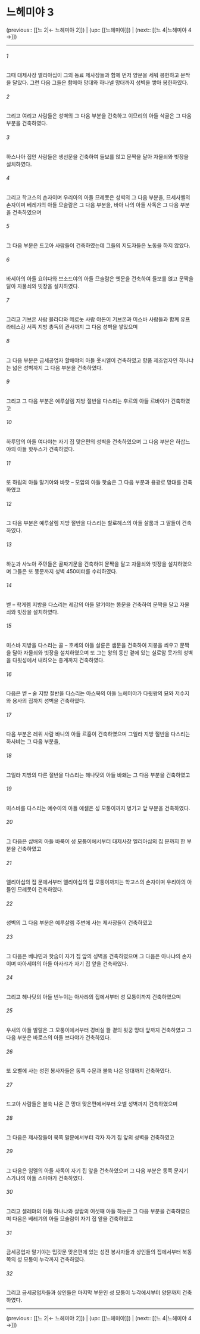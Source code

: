 # 느헤미야 3

(previous:: [[느 2|← 느헤미야 2]]) | (up:: [[느헤미야]]) | (next:: [[느 4|느헤미야 4 →]])

***




###### 1 

그때 대제사장 엘리아십이 그의 동료 제사장들과 함께 먼저 양문을 세워 봉헌하고 문짝을 달았다. 그런 다음 그들은 함메아 망대와 하나넬 망대까지 성벽을 쌓아 봉헌하였다. 



###### 2 

그리고 여리고 사람들은 성벽의 그 다음 부분을 건축하고 이므리의 아들 삭굴은 그 다음 부분을 건축하였다. 



###### 3 

하스나아 집안 사람들은 생선문을 건축하여 들보를 얹고 문짝을 달아 자물쇠와 빗장을 설치하였다. 



###### 4 

그리고 학고스의 손자이며 우리아의 아들 므레못은 성벽의 그 다음 부분을, 므세사벨의 손자이며 베레갸의 아들 므술람은 그 다음 부분을, 바아 나의 아들 사독은 그 다음 부분을 건축하였으며 



###### 5 

그 다음 부분은 드고아 사람들이 건축하였는데 그들의 지도자들은 노동을 하지 않았다. 



###### 6 

바세아의 아들 요야다와 브소드야의 아들 므술람은 옛문을 건축하여 들보를 얹고 문짝을 달아 자물쇠와 빗장을 설치하였다. 



###### 7 

그리고 기브온 사람 믈라댜와 메로놋 사람 야돈이 기브온과 미스바 사람들과 함께 유프라테스강 서쪽 지방 총독의 관사까지 그 다음 성벽을 쌓았으며 



###### 8 

그 다음 부분은 금세공업자 할해야의 아들 웃시엘이 건축하였고 향품 제조업자인 하나냐는 넓은 성벽까지 그 다음 부분을 건축하였다. 



###### 9 

그리고 그 다음 부분은 예루살렘 지방 절반을 다스리는 후르의 아들 르바야가 건축하였고 



###### 10 

하루맙의 아들 여다야는 자기 집 맞은편의 성벽을 건축하였으며 그 다음 부분은 하삽느야의 아들 핫두스가 건축하였다. 



###### 11 

또 하림의 아들 말기야와 바핫 – 모압의 아들 핫숩은 그 다음 부분과 용광로 망대를 건축하였고 



###### 12 

그 다음 부분은 예루살렘 지방 절반을 다스리는 할로헤스의 아들 살룸과 그 딸들이 건축하였다. 



###### 13 

하눈과 사노아 주민들은 골짜기문을 건축하여 문짝을 달고 자물쇠와 빗장을 설치하였으며 그들은 또 똥문까지 성벽 450미터를 수리하였다. 



###### 14 

벧 – 학게렘 지방을 다스리는 레갑의 아들 말기야는 똥문을 건축하여 문짝을 달고 자물쇠와 빗장을 설치하였다. 



###### 15 

미스바 지방을 다스리는 골 – 호세의 아들 살룬은 샘문을 건축하여 지붕을 씌우고 문짝을 달아 자물쇠와 빗장을 설치하였으며 또 그는 왕의 동산 곁에 있는 실로암 못가의 성벽을 다윗성에서 내려오는 층계까지 건축하였다. 



###### 16 

다음은 벧 – 술 지방 절반을 다스리는 아스북의 아들 느헤미야가 다윗왕의 묘와 저수지와 용사의 집까지 성벽을 건축하였다. 



###### 17 

다음 부분은 레위 사람 바니의 아들 르훔이 건축하였으며 그일라 지방 절반을 다스리는 하사뱌는 그 다음 부분을, 



###### 18 

그일라 지방의 다른 절반을 다스리는 헤나닷의 아들 바왜는 그 다음 부분을 건축하였고 



###### 19 

미스바를 다스리는 예수아의 아들 에셀은 성 모퉁이까지 병기고 앞 부분을 건축하였다. 



###### 20 

그 다음은 삽배의 아들 바룩이 성 모퉁이에서부터 대제사장 엘리아십의 집 문까지 한 부분을 건축하였고 



###### 21 

엘리아십의 집 문에서부터 엘리아십의 집 모퉁이까지는 학고스의 손자이며 우리아의 아들인 므레못이 건축하였다. 



###### 22 

성벽의 그 다음 부분은 예루살렘 주변에 사는 제사장들이 건축하였고 



###### 23 

그 다음은 베냐민과 핫숩이 자기 집 앞의 성벽을 건축하였으며 그 다음은 아나냐의 손자이며 마아세야의 아들 아사랴가 자기 집 앞을 건축하였다. 



###### 24 

그리고 헤나닷의 아들 빈누이는 아사랴의 집에서부터 성 모퉁이까지 건축하였으며 



###### 25 

우새의 아들 발랄은 그 모퉁이에서부터 경비실 뜰 곁의 윗궁 망대 앞까지 건축하였고 그 다음 부분은 바로스의 아들 브다야가 건축하였다. 



###### 26 

또 오벨에 사는 성전 봉사자들은 동쪽 수문과 불쑥 나온 망대까지 건축하였다. 



###### 27 

드고아 사람들은 불쑥 나온 큰 망대 맞은편에서부터 오벨 성벽까지 건축하였으며 



###### 28 

그 다음은 제사장들이 북쪽 말문에서부터 각자 자기 집 앞의 성벽을 건축하였고 



###### 29 

그 다음은 임멜의 아들 사독이 자기 집 앞을 건축하였으며 그 다음 부분은 동쪽 문지기 스가냐의 아들 스마야가 건축하였다. 



###### 30 

그리고 셀레먀의 아들 하나냐와 살랍의 여섯째 아들 하눈은 그 다음 부분을 건축하였으며 다음은 베레갸의 아들 므술람이 자기 집 앞을 건축하였고 



###### 31 

금세공업자 말기야는 밉갓문 맞은편에 있는 성전 봉사자들과 상인들의 집에서부터 북동쪽의 성 모퉁이 누각까지 건축하였다. 



###### 32 

그리고 금세공업자들과 상인들은 마지막 부분인 성 모퉁이 누각에서부터 양문까지 건축하였다.

***

(previous:: [[느 2|← 느헤미야 2]]) | (up:: [[느헤미야]]) | (next:: [[느 4|느헤미야 4 →]])
